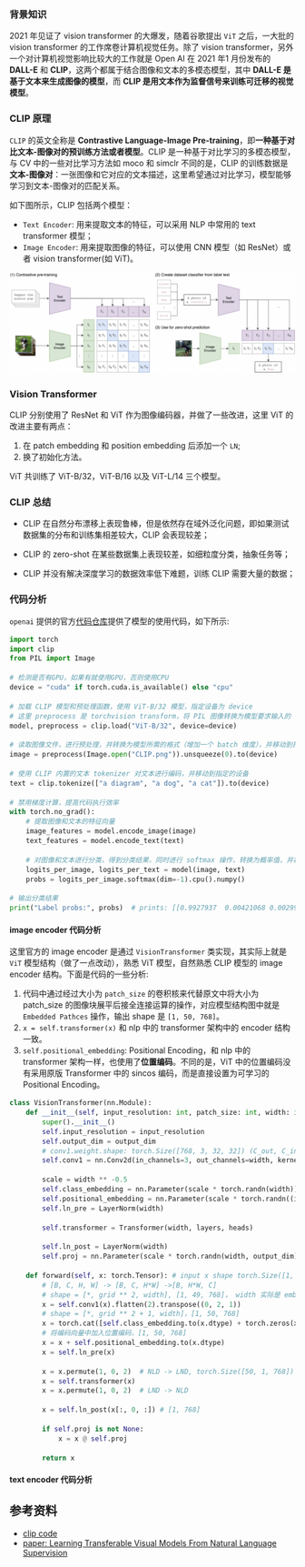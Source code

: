 ### 背景知识

2021 年见证了 vision transformer 的大爆发，随着谷歌提出 `ViT` 之后，一大批的 vision transformer 的工作席卷计算机视觉任务。除了 vision transformer，另外一个对计算机视觉影响比较大的工作就是 Open AI 在 2021 年1 月份发布的 **DALL-E** 和 **CLIP**，这两个都属于结合图像和文本的多模态模型，其中 **DALL-E 是基于文本来生成图像的模型**，而 **CLIP 是用文本作为监督信号来训练可迁移的视觉模型**。

### CLIP 原理

`CLIP` 的英文全称是 **Contrastive Language-Image Pre-training**，即**一种基于对比文本-图像对的预训练方法或者模型**。CLIP 是一种基于对比学习的多模态模型，与 CV 中的一些对比学习方法如 moco 和 simclr 不同的是，CLIP 的训练数据是**文本-图像对**：一张图像和它对应的文本描述，这里希望通过对比学习，模型能够学习到文本-图像对的匹配关系。

如下图所示，CLIP 包括两个模型：

- `Text Encoder`: 用来提取文本的特征，可以采用 NLP 中常用的 text transformer 模型；
- `Image Encoder`: 用来提取图像的特征，可以使用 CNN 模型（如 ResNet）或者 vision transformer(如 ViT)。

![. Summary of our approach. ](../../images/transformer_models/clip_approach.png)

### Vision Transformer

CLIP 分别使用了 ResNet 和 ViT 作为图像编码器，并做了一些改进，这里 ViT 的改进主要有两点：

1. 在 patch embedding 和 position embedding 后添加一个 `LN`;
2. 换了初始化方法。

ViT 共训练了 ViT-B/32，ViT-B/16 以及 ViT-L/14 三个模型。

### CLIP 总结

- CLIP 在自然分布漂移上表现鲁棒，但是依然存在域外泛化问题，即如果测试数据集的分布和训练集相差较大，CLIP 会表现较差；
- CLIP 的 zero-shot 在某些数据集上表现较差，如细粒度分类，抽象任务等；

- CLIP 并没有解决深度学习的数据效率低下难题，训练 CLIP 需要大量的数据；

### 代码分析

`openai` 提供的官方[代码仓库](https://github.com/openai/CLIP)提供了模型的使用代码，如下所示:

```python
import torch
import clip
from PIL import Image

# 检测是否有GPU，如果有就使用GPU，否则使用CPU
device = "cuda" if torch.cuda.is_available() else "cpu"

# 加载 CLIP 模型和预处理函数，使用 ViT-B/32 模型，指定设备为 device
# 这里 preprocess 是 torchvision transform，将 PIL 图像转换为模型要求输入的 tensor 格式
model, preprocess = clip.load("ViT-B/32", device=device)

# 读取图像文件，进行预处理，并转换为模型所需的格式（增加一个 batch 维度），并移动到指定的设备
image = preprocess(Image.open("CLIP.png")).unsqueeze(0).to(device)

# 使用 CLIP 内置的文本 tokenizer 对文本进行编码，并移动到指定的设备
text = clip.tokenize(["a diagram", "a dog", "a cat"]).to(device)

# 禁用梯度计算，提高代码执行效率
with torch.no_grad():
    # 提取图像和文本的特征向量
    image_features = model.encode_image(image)
    text_features = model.encode_text(text)
    
    # 对图像和文本进行分类，得到分类结果，同时进行 softmax 操作，转换为概率值，并将结果移动到 CPU 上进行后续处理
    logits_per_image, logits_per_text = model(image, text)
    probs = logits_per_image.softmax(dim=-1).cpu().numpy()

# 输出分类结果
print("Label probs:", probs)  # prints: [[0.9927937  0.00421068 0.00299572]]
```

#### image encoder 代码分析

这里官方的 image encoder 是通过 `VisionTransformer` 类实现，其实际上就是 `ViT` 模型结构（做了一点改动），熟悉 ViT 模型，自然熟悉 CLIP 模型的 image encoder 结构。下面是代码的一些分析:

1. 代码中通过经过大小为 `patch_size` 的卷积核来代替原文中将大小为 patch_size 的图像块展平后接全连接运算的操作，对应模型结构图中就是 `Embedded Pathces` 操作，输出 shape 是 `[1, 50, 768]`。
2. `x = self.transformer(x)` 和 nlp 中的 transformer 架构中的 encoder 结构一致。
3. `self.positional_embedding`: Positional Encoding，和 nlp 中的 transformer 架构一样，也使用了**位置编码**。不同的是，ViT 中的位置编码没有采用原版 Transformer 中的 $\text{sincos}$ 编码，而是直接设置为可学习的 Positional Encoding。

```python
class VisionTransformer(nn.Module):
    def __init__(self, input_resolution: int, patch_size: int, width: int, layers: int, heads: int, output_dim: int):
        super().__init__()
        self.input_resolution = input_resolution
        self.output_dim = output_dim
        # conv1.weight.shape: torch.Size([768, 3, 32, 32]) (C_out, C_in, kernel_height, kernel_width)
        self.conv1 = nn.Conv2d(in_channels=3, out_channels=width, kernel_size=patch_size, stride=patch_size, bias=False)

        scale = width ** -0.5
        self.class_embedding = nn.Parameter(scale * torch.randn(width)) # torch.Size([768])
        self.positional_embedding = nn.Parameter(scale * torch.randn((input_resolution // patch_size) ** 2 + 1, width)) # torch.Size([50, 768])
        self.ln_pre = LayerNorm(width)

        self.transformer = Transformer(width, layers, heads)

        self.ln_post = LayerNorm(width)
        self.proj = nn.Parameter(scale * torch.randn(width, output_dim))

    def forward(self, x: torch.Tensor): # input x shape torch.Size([1, 3, 224, 224])
        # [B, C, H, W] -> [B, C, H*W] ->[B, H*W, C]
        # shape = [*, grid ** 2, width], [1, 49, 768]， width 实际是 embedding 维度
        x = self.conv1(x).flatten(2).transpose((0, 2, 1)) 
        # shape = [*, grid ** 2 + 1, width]，[1, 50, 768]
        x = torch.cat([self.class_embedding.to(x.dtype) + torch.zeros(x.shape[0], 1, x.shape[-1], dtype=x.dtype, device=x.device), x], dim=1)
        # 将编码向量中加入位置编码，[1, 50, 768]
        x = x + self.positional_embedding.to(x.dtype) 
        x = self.ln_pre(x)

        x = x.permute(1, 0, 2)  # NLD -> LND, torch.Size([50, 1, 768])
        x = self.transformer(x)
        x = x.permute(1, 0, 2)  # LND -> NLD

        x = self.ln_post(x[:, 0, :]) # [1, 768]

        if self.proj is not None:
            x = x @ self.proj

        return x
```

#### text encoder 代码分析


## 参考资料

- [clip code](https://github.com/openai/CLIP)
- [paper: Learning Transferable Visual Models From Natural Language Supervision](https://arxiv.org/abs/2103.00020)